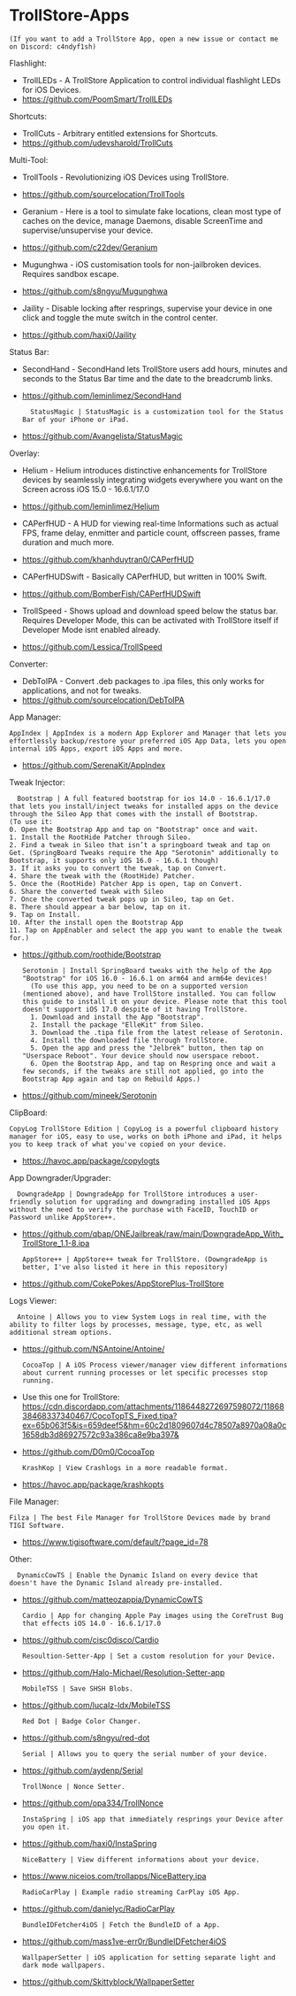 # TrollStore-Apps
    (If you want to add a TrollStore App, open a new issue or contact me on Discord: c4ndyf1sh)

Flashlight:

- TrollLEDs -
A TrollStore Application to control individual flashlight LEDs for iOS Devices.
- https://github.com/PoomSmart/TrollLEDs

Shortcuts:

- TrollCuts -
Arbitrary entitled extensions for Shortcuts.
- https://github.com/udevsharold/TrollCuts

Multi-Tool:

- TrollTools -
Revolutionizing iOS Devices using TrollStore.
- https://github.com/sourcelocation/TrollTools

- Geranium -
Here is a tool to simulate fake locations, clean most type of caches on the device, manage Daemons, disable ScreenTime and supervise/unsupervise your device.
- https://github.com/c22dev/Geranium

- Mugunghwa -
iOS customisation tools for non-jailbroken devices. Requires sandbox escape.
- https://github.com/s8ngyu/Mugunghwa

- Jaility -
Disable locking after resprings, supervise your device in one click and toggle the mute switch in the control center.
- https://github.com/haxi0/Jaility

Status Bar:

- SecondHand -
SecondHand lets TrollStore users add hours, minutes and seconds to the Status Bar time and the date to the breadcrumb links.
- https://github.com/leminlimez/SecondHand

        StatusMagic | StatusMagic is a customization tool for the Status Bar of your iPhone or iPad.
- https://github.com/Avangelista/StatusMagic

Overlay:

- Helium - 
Helium introduces distinctive enhancements for TrollStore devices by seamlessly integrating widgets everywhere you want on the Screen across iOS 15.0 - 16.6.1/17.0
- https://github.com/leminlimez/Helium

- CAPerfHUD -
A HUD for viewing real-time Informations such as actual FPS, frame delay, enmitter and particle count, offscreen passes, frame duration and much more.
- https://github.com/khanhduytran0/CAPerfHUD

- CAPerfHUDSwift - 
Basically CAPerfHUD, but written in 100% Swift.
- https://github.com/BomberFish/CAPerfHUDSwift

- TrollSpeed - 
Shows upload and download speed below the status bar. Requires Developer Mode, this can be activated with TrollStore itself if Developer Mode isnt enabled already.
- https://github.com/Lessica/TrollSpeed

Converter:

- DebToIPA - 
Convert .deb packages to .ipa files, this only works for applications, and not for tweaks.
- https://github.com/sourcelocation/DebToIPA

App Manager:

    AppIndex | AppIndex is a modern App Explorer and Manager that lets you effortlessly backup/restore your preferred iOS App Data, lets you open internal iOS Apps, export iOS Apps and more.
- https://github.com/SerenaKit/AppIndex

Tweak Injector:

      Bootstrap | A full featured bootstrap for ios 14.0 - 16.6.1/17.0 that lets you install/inject tweaks for installed apps on the device through the Sileo App that comes with the install of Bootstrap.
    (To use it:
    0. Open the Bootstrap App and tap on "Bootstrap" once and wait.
    1. Install the RootHide Patcher through Sileo.
    2. Find a tweak in Sileo that isn’t a springboard tweak and tap on Get. (SpringBoard Tweaks require the App "Serotonin" additionally to Bootstrap, it supports only iOS 16.0 - 16.6.1 though)
    3. If it asks you to convert the tweak, tap on Convert.
    4. Share the tweak with the (RootHide) Patcher.
    5. Once the (RootHide) Patcher App is open, tap on Convert.
    6. Share the converted tweak with Sileo
    7. Once the converted tweak pops up in Sileo, tap on Get.
    8. There should appear a bar below, tap on it.
    9. Tap on Install.
    10. After the install open the Bootstrap App
    11. Tap on AppEnabler and select the app you want to enable the tweak for.)
- https://github.com/roothide/Bootstrap

      Serotonin | Install SpringBoard tweaks with the help of the App "Bootstrap" for iOS 16.0 - 16.6.1 on arm64 and arm64e devices!
        (To use this app, you need to be on a supported version (mentioned above), and have TrollStore installed. You can follow this guide to install it on your device. Please note that this tool doesn't support iOS 17.0 despite of it having TrollStore.
        1. Download and install the App "Bootstrap".
        2. Install the package "ElleKit" from Sileo.
        3. Download the .tipa file from the latest release of Serotonin.
        4. Install the downloaded file through TrollStore.
        5. Open the app and press the "Jelbrek" button, then tap on "Userspace Reboot". Your device should now userspace reboot.
        6. Open the Bootstrap App, and tap on Respring once and wait a few seconds, if the tweaks are still not applied, go into the Bootstrap App again and tap on Rebuild Apps.)
- https://github.com/mineek/Serotonin

ClipBoard:

    CopyLog TrollStore Edition | CopyLog is a powerful clipboard history manager for iOS, easy to use, works on both iPhone and iPad, it helps you to keep track of what you've copied on your device.
- https://havoc.app/package/copylogts

App Downgrader/Upgrader:

      DowngradeApp | DowngradeApp for TrollStore introduces a user-friendly solution for upgrading and downgrading installed iOS Apps without the need to verify the purchase with FaceID, TouchID or Password unlike AppStore++.
- https://github.com/qbap/ONEJailbreak/raw/main/DowngradeApp_With_TrollStore_1.1-8.ipa

      AppStore++ | AppStore++ tweak for TrollStore. (DowngradeApp is better, I've also listed it here in this repository)
- https://github.com/CokePokes/AppStorePlus-TrollStore

Logs Viewer:

      Antoine | Allows you to view System Logs in real time, with the ability to filter logs by processes, message, type, etc, as well additional stream options.
- https://github.com/NSAntoine/Antoine/

      CocoaTop | A iOS Process viewer/manager view different informations about current running processes or let specific processes stop running.
- Use this one for TrollStore: https://cdn.discordapp.com/attachments/1186448272697598072/1186838468337340467/CocoTopTS_Fixed.tipa?ex=65b063f5&is=659deef5&hm=60c2d1809607d4c78507a8970a08a0c1658db3d86927572c93a386ca8e9ba397&
- https://github.com/D0m0/CocoaTop

      KrashKop | View Crashlogs in a more readable format.
- https://havoc.app/package/krashkopts

File Manager:

    Filza | The best File Manager for TrollStore Devices made by brand TIGI Software.
- https://www.tigisoftware.com/default/?page_id=78


Other:

      DynamicCowTS | Enable the Dynamic Island on every device that doesn't have the Dynamic Island already pre-installed.
- https://github.com/matteozappia/DynamicCowTS

      Cardio | App for changing Apple Pay images using the CoreTrust Bug that effects iOS 14.0 - 16.6.1/17.0
- https://github.com/cisc0disco/Cardio

      Resoultion-Setter-App | Set a custom resolution for your Device.
- https://github.com/Halo-Michael/Resolution-Setter-app

      MobileTSS | Save SHSH Blobs.
- https://github.com/lucaIz-ldx/MobileTSS

      Red Dot | Badge Color Changer.
- https://github.com/s8ngyu/red-dot

      Serial | Allows you to query the serial number of your device.
- https://github.com/aydenp/Serial

      TrollNonce | Nonce Setter.
- https://github.com/opa334/TrollNonce

      InstaSpring | iOS app that immediately resprings your Device after you open it.
- https://github.com/haxi0/InstaSpring

      NiceBattery | View different informations about your device.
- https://www.niceios.com/trollapps/NiceBattery.ipa

      RadioCarPlay | Example radio streaming CarPlay iOS App.
- https://github.com/danielyc/RadioCarPlay

      BundleIDFetcher4iOS | Fetch the BundleID of a App.
- https://github.com/mass1ve-err0r/BundleIDFetcher4iOS

      WallpaperSetter | iOS application for setting separate light and dark mode wallpapers.
- https://github.com/Skittyblock/WallpaperSetter